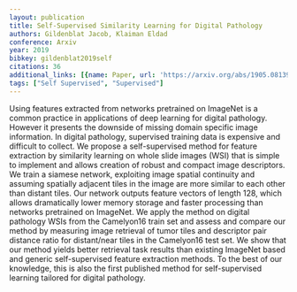 ```yaml
---
layout: publication
title: Self-Supervised Similarity Learning for Digital Pathology
authors: Gildenblat Jacob, Klaiman Eldad
conference: Arxiv
year: 2019
bibkey: gildenblat2019self
citations: 36
additional_links: [{name: Paper, url: 'https://arxiv.org/abs/1905.08139'}]
tags: ["Self Supervised", "Supervised"]
---
```

Using features extracted from networks pretrained on ImageNet is a common
practice in applications of deep learning for digital pathology. However it
presents the downside of missing domain specific image information. In digital
pathology, supervised training data is expensive and difficult to collect. We
propose a self-supervised method for feature extraction by similarity learning
on whole slide images (WSI) that is simple to implement and allows creation of
robust and compact image descriptors. We train a siamese network, exploiting
image spatial continuity and assuming spatially adjacent tiles in the image are
more similar to each other than distant tiles. Our network outputs feature
vectors of length 128, which allows dramatically lower memory storage and
faster processing than networks pretrained on ImageNet. We apply the method on
digital pathology WSIs from the Camelyon16 train set and assess and compare our
method by measuring image retrieval of tumor tiles and descriptor pair distance
ratio for distant/near tiles in the Camelyon16 test set. We show that our
method yields better retrieval task results than existing ImageNet based and
generic self-supervised feature extraction methods. To the best of our
knowledge, this is also the first published method for self-supervised learning
tailored for digital pathology.